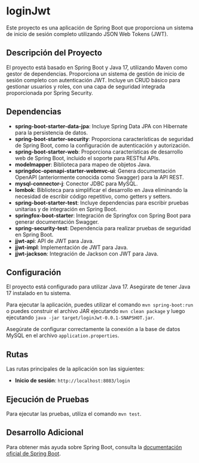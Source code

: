 # loginJwt

Este proyecto es una aplicación de Spring Boot que proporciona un sistema de inicio de sesión completo utilizando JSON Web Tokens (JWT).

## Descripción del Proyecto

El proyecto está basado en Spring Boot y Java 17, utilizando Maven como gestor de dependencias. Proporciona un sistema de gestión de inicio de sesión completo con autenticación JWT. Incluye un CRUD básico para gestionar usuarios y roles, con una capa de seguridad integrada proporcionada por Spring Security.

## Dependencias

- **spring-boot-starter-data-jpa**: Incluye Spring Data JPA con Hibernate para la persistencia de datos.
- **spring-boot-starter-security**: Proporciona características de seguridad de Spring Boot, como la configuración de autenticación y autorización.
- **spring-boot-starter-web**: Proporciona características de desarrollo web de Spring Boot, incluido el soporte para RESTful APIs.
- **modelmapper**: Biblioteca para mapeo de objetos Java.
- **springdoc-openapi-starter-webmvc-ui**: Genera documentación OpenAPI (anteriormente conocida como Swagger) para la API REST.
- **mysql-connector-j**: Conector JDBC para MySQL.
- **lombok**: Biblioteca para simplificar el desarrollo en Java eliminando la necesidad de escribir código repetitivo, como getters y setters.
- **spring-boot-starter-test**: Incluye dependencias para escribir pruebas unitarias y de integración en Spring Boot.
- **springfox-boot-starter**: Integración de Springfox con Spring Boot para generar documentación Swagger.
- **spring-security-test**: Dependencia para realizar pruebas de seguridad en Spring Boot.
- **jjwt-api**: API de JWT para Java.
- **jjwt-impl**: Implementación de JWT para Java.
- **jjwt-jackson**: Integración de Jackson con JWT para Java.

## Configuración

El proyecto está configurado para utilizar Java 17. Asegúrate de tener Java 17 instalado en tu sistema.

Para ejecutar la aplicación, puedes utilizar el comando `mvn spring-boot:run` o puedes construir el archivo JAR ejecutando `mvn clean package` y luego ejecutando `java -jar target/loginJwt-0.0.1-SNAPSHOT.jar`.

Asegúrate de configurar correctamente la conexión a la base de datos MySQL en el archivo `application.properties`.

## Rutas

Las rutas principales de la aplicación son las siguientes:

- **Inicio de sesión**: `http://localhost:8083/login`

## Ejecución de Pruebas

Para ejecutar las pruebas, utiliza el comando `mvn test`.

## Desarrollo Adicional

Para obtener más ayuda sobre Spring Boot, consulta la [documentación oficial de Spring Boot](https://spring.io/projects/spring-boot).

